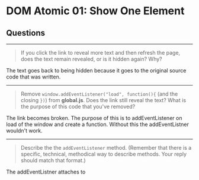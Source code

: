 # DOM Atomic 01: Show One Element

## Questions

---

> If you click the link to reveal more text and then refresh the page, does the text remain revealed, or is it hidden again? Why?

The text goes back to being hidden because it goes to the original source code that was written. 

---

> Remove `window.addEventListener("load", function(){` (and the closing `})`) from **global.js**. Does the link still reveal the text? What is the purpose of this code that you've removed?

The link becomes broken. The purpose of this is to addEventListener on load of the window and create a function. Without this the addEventListner wouldn't work. 

---

> Describe the the `addEventListener` method. (Remember that there is a specific, technical, methodical way to describe methods. Your reply should match that format.)

The addEventListner attaches to 
